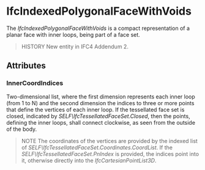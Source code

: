 # IfcIndexedPolygonalFaceWithVoids

The _IfcIndexedPolygonalFaceWithVoids_ is a compact representation of a planar face with inner loops, being part of a face set.
<!-- end of short definition -->


> HISTORY New entity in IFC4 Addendum 2.

## Attributes

### InnerCoordIndices
Two-dimensional list, where the first dimension represents each inner loop (from 1 to N) and the second dimension the indices to three or more points that define the vertices of each inner loop. If the tessellated face set is closed, indicated by _SELF\IfcTessellatedFaceSet.Closed_, then the points, defining the inner loops, shall connect clockwise, as seen from the outside of the body.
> NOTE The coordinates of the vertices are provided by the indexed list of _SELF\IfcTessellatedFaceSet.Coordinates.CoordList_. If the _SELF\IfcTessellatedFaceSet.PnIndex_ is provided, the indices point into it, otherwise directly into the _IfcCartesianPointList3D_.
